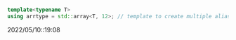 # 
```c++
template<typename T>
using arrtype = std::array<T, 12>; // template to create multiple aliases
```

2022/05/10::19:08
